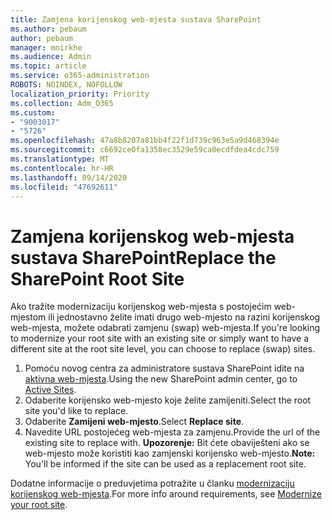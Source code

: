 ```yaml
---
title: Zamjena korijenskog web-mjesta sustava SharePoint
ms.author: pebaum
author: pebaum
manager: mnirkhe
ms.audience: Admin
ms.topic: article
ms.service: o365-administration
ROBOTS: NOINDEX, NOFOLLOW
localization_priority: Priority
ms.collection: Adm_O365
ms.custom:
- "9003017"
- "5726"
ms.openlocfilehash: 47a8b8207a81bb4f22f1d739c963e5a9d468394e
ms.sourcegitcommit: c6692ce0fa1358ec3529e59ca0ecdfdea4cdc759
ms.translationtype: MT
ms.contentlocale: hr-HR
ms.lasthandoff: 09/14/2020
ms.locfileid: "47692611"
---
```

# <a name="replace-the-sharepoint-root-site"></a><span data-ttu-id="c0b80-102">Zamjena korijenskog web-mjesta sustava SharePoint</span><span class="sxs-lookup"><span data-stu-id="c0b80-102">Replace the SharePoint Root Site</span></span>
<span data-ttu-id="c0b80-103">Ako tražite modernizaciju korijenskog web-mjesta s postojećim web-mjestom ili jednostavno želite imati drugo web-mjesto na razini korijenskog web-mjesta, možete odabrati zamjenu (swap) web-mjesta.</span><span class="sxs-lookup"><span data-stu-id="c0b80-103">If you're looking to modernize your root site with an existing site or simply want to have a different site at the root site level, you can choose to replace (swap) sites.</span></span>

1. <span data-ttu-id="c0b80-104">Pomoću novog centra za administratore sustava SharePoint idite na [aktivna web-mjesta](https://admin.microsoft.com/sharepoint?page=siteManagement&modern=true).</span><span class="sxs-lookup"><span data-stu-id="c0b80-104">Using the new SharePoint admin center, go to [Active Sites](https://admin.microsoft.com/sharepoint?page=siteManagement&modern=true).</span></span>
2. <span data-ttu-id="c0b80-105">Odaberite korijensko web-mjesto koje želite zamijeniti.</span><span class="sxs-lookup"><span data-stu-id="c0b80-105">Select the root site you'd like to replace.</span></span>
3. <span data-ttu-id="c0b80-106">Odaberite **Zamijeni web-mjesto**.</span><span class="sxs-lookup"><span data-stu-id="c0b80-106">Select **Replace site**.</span></span>
4. <span data-ttu-id="c0b80-107">Navedite URL postojećeg web-mjesta za zamjenu.</span><span class="sxs-lookup"><span data-stu-id="c0b80-107">Provide the url of the existing site to replace with.</span></span> <span data-ttu-id="c0b80-108">**Upozorenje:** Bit ćete obaviješteni ako se web-mjesto može koristiti kao zamjenski korijensko web-mjesto.</span><span class="sxs-lookup"><span data-stu-id="c0b80-108">**Note:** You'll be informed if the site can be used as a replacement root site.</span></span>

<span data-ttu-id="c0b80-109">Dodatne informacije o preduvjetima potražite u članku [modernizaciju korijenskog web-mjesta](https://docs.microsoft.com/sharepoint/modern-root-site).</span><span class="sxs-lookup"><span data-stu-id="c0b80-109">For more info around requirements, see [Modernize your root site](https://docs.microsoft.com/sharepoint/modern-root-site).</span></span>